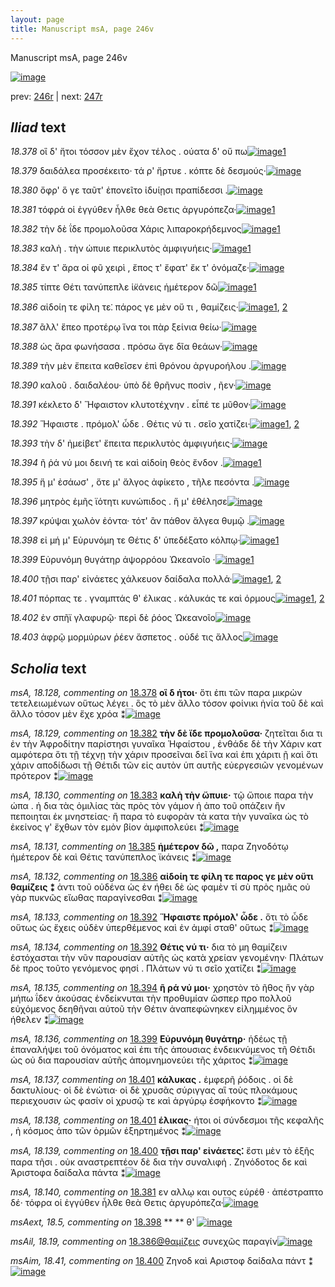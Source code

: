 ```yaml
---
layout: page
title: Manuscript msA, page 246v
---
```


Manuscript msA, page 246v

[![image](http://www.homermultitext.org/iipsrv?OBJ=IIP,1.0&FIF=/project/homer/pyramidal/deepzoom/hmt/vaimg/2017a/VA246VN_0748.tif&WID=100&CVT=JPEG)](http://www.homermultitext.org/ict2/?urn=urn:cite2:hmt:vaimg.2017a:VA246VN_0748)

prev:  [246r](../246r) | next:  [247r](../247r)

## *Iliad* text

*18.378* <a id="18.378"/> οἳ δ' ἤτοι τόσσον μὲν ἔχον τέλος . ούατα δ' οὔ πω[![image](http://www.homermultitext.org/iipsrv?OBJ=IIP,1.0&FIF=/project/homer/pyramidal/deepzoom/hmt/vaimg/2017a/VA246VN_0748.tif&RGN=0.477,0.2186,0.399,0.0301&WID=1000&CVT=JPEG)](http://www.homermultitext.org/ict2/?urn=urn:cite2:hmt:vaimg.2017a:VA246VN_0748@0.477,0.2186,0.399,0.0301)[1](#msA_18.128)

*18.379* <a id="18.379"/> δαιδάλεα προσέκειτο· τά ρ' ἤρτυε . κόπτε δὲ δεσμούς·[![image](http://www.homermultitext.org/iipsrv?OBJ=IIP,1.0&FIF=/project/homer/pyramidal/deepzoom/hmt/vaimg/2017a/VA246VN_0748.tif&RGN=0.473,0.2427,0.446,0.0293&WID=1000&CVT=JPEG)](http://www.homermultitext.org/ict2/?urn=urn:cite2:hmt:vaimg.2017a:VA246VN_0748@0.473,0.2427,0.446,0.0293)

*18.380* <a id="18.380"/> ὄφρ' ὅ γε ταῦτ' ἐπονεῖτο ἰδυίῃσι πραπίδεσσι .[![image](http://www.homermultitext.org/iipsrv?OBJ=IIP,1.0&FIF=/project/homer/pyramidal/deepzoom/hmt/vaimg/2017a/VA246VN_0748.tif&RGN=0.477,0.2682,0.375,0.0263&WID=1000&CVT=JPEG)](http://www.homermultitext.org/ict2/?urn=urn:cite2:hmt:vaimg.2017a:VA246VN_0748@0.477,0.2682,0.375,0.0263)

*18.381* <a id="18.381"/> τόφρά οἱ ἐγγύθεν ἦλθε θεὰ Θετις ἀργυρόπεζα·[![image](http://www.homermultitext.org/iipsrv?OBJ=IIP,1.0&FIF=/project/homer/pyramidal/deepzoom/hmt/vaimg/2017a/VA246VN_0748.tif&RGN=0.477,0.2682,0.375,0.0263&WID=1000&CVT=JPEG)](http://www.homermultitext.org/ict2/?urn=urn:cite2:hmt:vaimg.2017a:VA246VN_0748@0.477,0.2682,0.375,0.0263)[1](#msA_18.140)

*18.382* <a id="18.382"/> τὴν δὲ ΐδε προμολοῦσα Χάρις λιπαροκρήδεμνος[![image](http://www.homermultitext.org/iipsrv?OBJ=IIP,1.0&FIF=/project/homer/pyramidal/deepzoom/hmt/vaimg/2017a/VA246VN_0748.tif&RGN=0.479,0.2863,0.429,0.0248&WID=1000&CVT=JPEG)](http://www.homermultitext.org/ict2/?urn=urn:cite2:hmt:vaimg.2017a:VA246VN_0748@0.479,0.2863,0.429,0.0248)[1](#msA_18.129)

*18.383* <a id="18.383"/> καλὴ . τὴν ώπυιε περικλυτὸς ἀμφιγυήεις·[![image](http://www.homermultitext.org/iipsrv?OBJ=IIP,1.0&FIF=/project/homer/pyramidal/deepzoom/hmt/vaimg/2017a/VA246VN_0748.tif&RGN=0.482,0.3043,0.398,0.0248&WID=1000&CVT=JPEG)](http://www.homermultitext.org/ict2/?urn=urn:cite2:hmt:vaimg.2017a:VA246VN_0748@0.482,0.3043,0.398,0.0248)[1](#msA_18.130)

*18.384* <a id="18.384"/> ἔν τ' ἄρα οἱ φῦ χειρὶ , ἔπος τ' ἔφατ' ἔκ τ' ὀνόμαζε·[![image](http://www.homermultitext.org/iipsrv?OBJ=IIP,1.0&FIF=/project/homer/pyramidal/deepzoom/hmt/vaimg/2017a/VA246VN_0748.tif&RGN=0.476,0.3223,0.415,0.0278&WID=1000&CVT=JPEG)](http://www.homermultitext.org/ict2/?urn=urn:cite2:hmt:vaimg.2017a:VA246VN_0748@0.476,0.3223,0.415,0.0278)

*18.385* <a id="18.385"/> τίπτε Θέτι τανύπεπλε ἱ̈κάνεις ἡμέτερον δῶ[![image](http://www.homermultitext.org/iipsrv?OBJ=IIP,1.0&FIF=/project/homer/pyramidal/deepzoom/hmt/vaimg/2017a/VA246VN_0748.tif&RGN=0.477,0.3426,0.403,0.0263&WID=1000&CVT=JPEG)](http://www.homermultitext.org/ict2/?urn=urn:cite2:hmt:vaimg.2017a:VA246VN_0748@0.477,0.3426,0.403,0.0263)[1](#msA_18.131)

*18.386* <a id="18.386"/> αἰδοίη τε φίλη τε⁚ πάρος γε μὲν οὔ τι , θαμίζεις·[![image](http://www.homermultitext.org/iipsrv?OBJ=IIP,1.0&FIF=/project/homer/pyramidal/deepzoom/hmt/vaimg/2017a/VA246VN_0748.tif&RGN=0.478,0.3606,0.404,0.0278&WID=1000&CVT=JPEG)](http://www.homermultitext.org/ict2/?urn=urn:cite2:hmt:vaimg.2017a:VA246VN_0748@0.478,0.3606,0.404,0.0278)[1](#msAil_18.19), [2](#msA_18.132)

*18.387* <a id="18.387"/> ἂλλ' ἕπεο προτέρῳ ἵνα τοι πὰρ ξείνια θείω·[![image](http://www.homermultitext.org/iipsrv?OBJ=IIP,1.0&FIF=/project/homer/pyramidal/deepzoom/hmt/vaimg/2017a/VA246VN_0748.tif&RGN=0.474,0.3794,0.403,0.0293&WID=1000&CVT=JPEG)](http://www.homermultitext.org/ict2/?urn=urn:cite2:hmt:vaimg.2017a:VA246VN_0748@0.474,0.3794,0.403,0.0293)

*18.388* <a id="18.388"/> ὡς ἄρα φωνήσασα . πρόσω ἄγε δῖα θεάων·[![image](http://www.homermultitext.org/iipsrv?OBJ=IIP,1.0&FIF=/project/homer/pyramidal/deepzoom/hmt/vaimg/2017a/VA246VN_0748.tif&RGN=0.479,0.3989,0.385,0.0278&WID=1000&CVT=JPEG)](http://www.homermultitext.org/ict2/?urn=urn:cite2:hmt:vaimg.2017a:VA246VN_0748@0.479,0.3989,0.385,0.0278)

*18.389* <a id="18.389"/> τὴν μὲν ἔπειτα καθεῖσεν ἐπὶ θρόνου ἀργυροήλου .[![image](http://www.homermultitext.org/iipsrv?OBJ=IIP,1.0&FIF=/project/homer/pyramidal/deepzoom/hmt/vaimg/2017a/VA246VN_0748.tif&RGN=0.472,0.4185,0.44,0.0293&WID=1000&CVT=JPEG)](http://www.homermultitext.org/ict2/?urn=urn:cite2:hmt:vaimg.2017a:VA246VN_0748@0.472,0.4185,0.44,0.0293)

*18.390* <a id="18.390"/> καλοῦ . δαιδαλέου· ὑπὸ δὲ θρῆνυς ποσὶν , ῆεν·[![image](http://www.homermultitext.org/iipsrv?OBJ=IIP,1.0&FIF=/project/homer/pyramidal/deepzoom/hmt/vaimg/2017a/VA246VN_0748.tif&RGN=0.477,0.438,0.399,0.0263&WID=1000&CVT=JPEG)](http://www.homermultitext.org/ict2/?urn=urn:cite2:hmt:vaimg.2017a:VA246VN_0748@0.477,0.438,0.399,0.0263)

*18.391* <a id="18.391"/> κέκλετο δ' Ἥφαιστον κλυτοτέχνην . εἶπέ τε μῦθον·[![image](http://www.homermultitext.org/iipsrv?OBJ=IIP,1.0&FIF=/project/homer/pyramidal/deepzoom/hmt/vaimg/2017a/VA246VN_0748.tif&RGN=0.483,0.4545,0.415,0.0293&WID=1000&CVT=JPEG)](http://www.homermultitext.org/ict2/?urn=urn:cite2:hmt:vaimg.2017a:VA246VN_0748@0.483,0.4545,0.415,0.0293)

*18.392* <a id="18.392"/> Ἥφαιστε . πρόμολ' ὧδε . Θέτις νύ τι . σεῖο χατίζει·[![image](http://www.homermultitext.org/iipsrv?OBJ=IIP,1.0&FIF=/project/homer/pyramidal/deepzoom/hmt/vaimg/2017a/VA246VN_0748.tif&RGN=0.482,0.4763,0.408,0.0263&WID=1000&CVT=JPEG)](http://www.homermultitext.org/ict2/?urn=urn:cite2:hmt:vaimg.2017a:VA246VN_0748@0.482,0.4763,0.408,0.0263)[1](#msA_18.133), [2](#msA_18.134)

*18.393* <a id="18.393"/> τὴν δ' ἠμείβετ' ἔπειτα περικλυτὸς ἀμφιγυήεις·[![image](http://www.homermultitext.org/iipsrv?OBJ=IIP,1.0&FIF=/project/homer/pyramidal/deepzoom/hmt/vaimg/2017a/VA246VN_0748.tif&RGN=0.475,0.4944,0.426,0.0263&WID=1000&CVT=JPEG)](http://www.homermultitext.org/ict2/?urn=urn:cite2:hmt:vaimg.2017a:VA246VN_0748@0.475,0.4944,0.426,0.0263)

*18.394* <a id="18.394"/> ῆ ῥά νύ μοι δεινή τε καὶ αἰδοίη θεὸς ἔνδον .[![image](http://www.homermultitext.org/iipsrv?OBJ=IIP,1.0&FIF=/project/homer/pyramidal/deepzoom/hmt/vaimg/2017a/VA246VN_0748.tif&RGN=0.483,0.5131,0.372,0.0263&WID=1000&CVT=JPEG)](http://www.homermultitext.org/ict2/?urn=urn:cite2:hmt:vaimg.2017a:VA246VN_0748@0.483,0.5131,0.372,0.0263)[1](#msA_18.135)

*18.395* <a id="18.395"/> ἥ μ' ἐσάωσ' , ὅτε μ' ἄλγος ἀφίκετο , τῆλε πεσόντα .[![image](http://www.homermultitext.org/iipsrv?OBJ=IIP,1.0&FIF=/project/homer/pyramidal/deepzoom/hmt/vaimg/2017a/VA246VN_0748.tif&RGN=0.479,0.5282,0.415,0.0316&WID=1000&CVT=JPEG)](http://www.homermultitext.org/ict2/?urn=urn:cite2:hmt:vaimg.2017a:VA246VN_0748@0.479,0.5282,0.415,0.0316)

*18.396* <a id="18.396"/> μητρὸς ἐμῆς ϊότητι κυνώπιδος . ἥ μ' ἐθέλησε[![image](http://www.homermultitext.org/iipsrv?OBJ=IIP,1.0&FIF=/project/homer/pyramidal/deepzoom/hmt/vaimg/2017a/VA246VN_0748.tif&RGN=0.48,0.5485,0.422,0.027&WID=1000&CVT=JPEG)](http://www.homermultitext.org/ict2/?urn=urn:cite2:hmt:vaimg.2017a:VA246VN_0748@0.48,0.5485,0.422,0.027)

*18.397* <a id="18.397"/> κρύψαι χωλὸν ἐόντα· τότ' ἂν πάθον ἄλγεα θυμῷ .[![image](http://www.homermultitext.org/iipsrv?OBJ=IIP,1.0&FIF=/project/homer/pyramidal/deepzoom/hmt/vaimg/2017a/VA246VN_0748.tif&RGN=0.485,0.568,0.422,0.0285&WID=1000&CVT=JPEG)](http://www.homermultitext.org/ict2/?urn=urn:cite2:hmt:vaimg.2017a:VA246VN_0748@0.485,0.568,0.422,0.0285)

*18.398* <a id="18.398"/> εἰ μή μ' Εὐρυνόμη τε Θέτις δ' ὑπεδέξατο κόλπῳ·[![image](http://www.homermultitext.org/iipsrv?OBJ=IIP,1.0&FIF=/project/homer/pyramidal/deepzoom/hmt/vaimg/2017a/VA246VN_0748.tif&RGN=0.48,0.5808,0.427,0.0353&WID=1000&CVT=JPEG)](http://www.homermultitext.org/ict2/?urn=urn:cite2:hmt:vaimg.2017a:VA246VN_0748@0.48,0.5808,0.427,0.0353)[1](#msAext_18.5)

*18.399* <a id="18.399"/> Εὐρυνόμη θυγάτηρ ἀψορρόου Ὠκεανοῖο ·[![image](http://www.homermultitext.org/iipsrv?OBJ=IIP,1.0&FIF=/project/homer/pyramidal/deepzoom/hmt/vaimg/2017a/VA246VN_0748.tif&RGN=0.48,0.6048,0.373,0.0293&WID=1000&CVT=JPEG)](http://www.homermultitext.org/ict2/?urn=urn:cite2:hmt:vaimg.2017a:VA246VN_0748@0.48,0.6048,0.373,0.0293)[1](#msA_18.136)

*18.400* <a id="18.400"/> τῇσι παρ' εἱνάετες χάλκευον δαίδαλα πολλά·[![image](http://www.homermultitext.org/iipsrv?OBJ=IIP,1.0&FIF=/project/homer/pyramidal/deepzoom/hmt/vaimg/2017a/VA246VN_0748.tif&RGN=0.48,0.6236,0.42,0.027&WID=1000&CVT=JPEG)](http://www.homermultitext.org/ict2/?urn=urn:cite2:hmt:vaimg.2017a:VA246VN_0748@0.48,0.6236,0.42,0.027)[1](#msAim_18.41), [2](#msA_18.139)

*18.401* <a id="18.401"/> πόρπας τε . γναμπτάς θ' έλικας . κάλυκάς τε καὶ όρμους[![image](http://www.homermultitext.org/iipsrv?OBJ=IIP,1.0&FIF=/project/homer/pyramidal/deepzoom/hmt/vaimg/2017a/VA246VN_0748.tif&RGN=0.481,0.6394,0.428,0.0331&WID=1000&CVT=JPEG)](http://www.homermultitext.org/ict2/?urn=urn:cite2:hmt:vaimg.2017a:VA246VN_0748@0.481,0.6394,0.428,0.0331)[1](#msA_18.137), [2](#msA_18.138)

*18.402* <a id="18.402"/> ἐν σπῆϊ γλαφυρῷ· περὶ δὲ ῥόος Ὠκεανοῖο[![image](http://www.homermultitext.org/iipsrv?OBJ=IIP,1.0&FIF=/project/homer/pyramidal/deepzoom/hmt/vaimg/2017a/VA246VN_0748.tif&RGN=0.484,0.6619,0.379,0.0263&WID=1000&CVT=JPEG)](http://www.homermultitext.org/ict2/?urn=urn:cite2:hmt:vaimg.2017a:VA246VN_0748@0.484,0.6619,0.379,0.0263)

*18.403* <a id="18.403"/> ἀφρῷ μορμύρων ῥέεν ἄσπετος . οὐδέ τις ἄλλος[![image](http://www.homermultitext.org/iipsrv?OBJ=IIP,1.0&FIF=/project/homer/pyramidal/deepzoom/hmt/vaimg/2017a/VA246VN_0748.tif&RGN=0.482,0.6762,0.419,0.0376&WID=1000&CVT=JPEG)](http://www.homermultitext.org/ict2/?urn=urn:cite2:hmt:vaimg.2017a:VA246VN_0748@0.482,0.6762,0.419,0.0376)

## *Scholia* text

*msA, 18.128, commenting on* [18.378](#18.378)  <a id="msA_18.128"/> **οἳ δ ήτοι·** ὅτι ἐπι τῶν παρα μικρὼν τετελειωμένων οὕτως λέγει . ὃς τὸ μὲν ἄλλο τόσον φοίνικι ἠνία τοῦ δὲ καὶ ἄλλο τόσον μὲν ἔχε χρόα ⁑[![image](http://www.homermultitext.org/iipsrv?OBJ=IIP,1.0&FIF=/project/homer/pyramidal/deepzoom/hmt/vaimg/2017a/VA246VN_0748.tif&RGN=0.235,0.2231,0.218,0.0624&WID=1000&CVT=JPEG)](http://www.homermultitext.org/ict2/?urn=urn:cite2:hmt:vaimg.2017a:VA246VN_0748@0.235,0.2231,0.218,0.0624)

*msA, 18.129, commenting on* [18.382](#18.382)  <a id="msA_18.129"/> **τὴν δὲ ἴδε προμολοῦσα·** ζητεῖται δια τι ἐν τὴν Ἀφροδίτην παρίστησι γυναῖκα Ἡφαίστου , ἐνθάδε δὲ τὴν Χάριν κατ αμφότερα ὅτι τῇ τέχνῃ τὴν χάριν προσεῖναι δεῖ ἵνα καὶ ἐπι χάριτι ῇ καὶ ὅτι χάριν αποδίδωσι τῇ Θέτιδι τῶν εἰς αυτὸν ὑπ αυτῆς εὐεργεσιῶν γενομένων πρότερον ⁑[![image](http://www.homermultitext.org/iipsrv?OBJ=IIP,1.0&FIF=/project/homer/pyramidal/deepzoom/hmt/vaimg/2017a/VA246VN_0748.tif&RGN=0.246,0.272,0.206,0.0962&WID=1000&CVT=JPEG)](http://www.homermultitext.org/ict2/?urn=urn:cite2:hmt:vaimg.2017a:VA246VN_0748@0.246,0.272,0.206,0.0962)

*msA, 18.130, commenting on* [18.383](#18.383)  <a id="msA_18.130"/> **καλὴ τὴν ὤπυιε·** τῷ ὤποιε παρα τὴν ώπα . ἠ δια τὰς ὁμιλίας τὰς πρὸς τὸν γάμον ἠ ἀπο τοῦ οπάζειν ἣν πεποιηται ἐκ μνηστείας· ἢ παρα τὸ ευφορὰν τὰ κατα τὴν γυναῖκα ὡς τὸ ἐκείνος γ' ἔχθων τὸν εμὸν βίον ἀμφιπολεύει ⁑[![image](http://www.homermultitext.org/iipsrv?OBJ=IIP,1.0&FIF=/project/homer/pyramidal/deepzoom/hmt/vaimg/2017a/VA246VN_0748.tif&RGN=0.222,0.3569,0.254,0.0721&WID=1000&CVT=JPEG)](http://www.homermultitext.org/ict2/?urn=urn:cite2:hmt:vaimg.2017a:VA246VN_0748@0.222,0.3569,0.254,0.0721)

*msA, 18.131, commenting on* [18.385](#18.385)  <a id="msA_18.131"/> **ἡμέτερον δῶ ,** παρα Ζηνοδότῳ ἡμέτερον δὲ καὶ Θέτις τανύπεπλος ϊκάνεις ⁑[![image](http://www.homermultitext.org/iipsrv?OBJ=IIP,1.0&FIF=/project/homer/pyramidal/deepzoom/hmt/vaimg/2017a/VA246VN_0748.tif&RGN=0.244,0.423,0.224,0.0338&WID=1000&CVT=JPEG)](http://www.homermultitext.org/ict2/?urn=urn:cite2:hmt:vaimg.2017a:VA246VN_0748@0.244,0.423,0.224,0.0338)

*msA, 18.132, commenting on* [18.386](#18.386)  <a id="msA_18.132"/> **αἰδοίη τε φίλη τε παρος γε μὲν οὔτι θαμίζεις ⁑** ἀντι τοῦ οὐδένα ὡς ἐν ήθει δὲ ὡς φαμὲν τί σὺ πρὸς ημᾶς οὐ γὰρ πυκνῶς εἴωθας παραγίνεσθαι ⁑[![image](http://www.homermultitext.org/iipsrv?OBJ=IIP,1.0&FIF=/project/homer/pyramidal/deepzoom/hmt/vaimg/2017a/VA246VN_0748.tif&RGN=0.233,0.4485,0.232,0.0511&WID=1000&CVT=JPEG)](http://www.homermultitext.org/ict2/?urn=urn:cite2:hmt:vaimg.2017a:VA246VN_0748@0.233,0.4485,0.232,0.0511)

*msA, 18.133, commenting on* [18.392](#18.392)  <a id="msA_18.133"/> **Ἥφαιστε πρόμολ' ὦδε .** ὅτι τὸ ὦδε οὕτως ὡς ἔχεις οὐδὲν ὑπερθέμενος καὶ ἐν ἀμφί σταθ' οὕτως ⁑[![image](http://www.homermultitext.org/iipsrv?OBJ=IIP,1.0&FIF=/project/homer/pyramidal/deepzoom/hmt/vaimg/2017a/VA246VN_0748.tif&RGN=0.247,0.4906,0.217,0.0458&WID=1000&CVT=JPEG)](http://www.homermultitext.org/ict2/?urn=urn:cite2:hmt:vaimg.2017a:VA246VN_0748@0.247,0.4906,0.217,0.0458)

*msA, 18.134, commenting on* [18.392](#18.392)  <a id="msA_18.134"/> **Θέτις νύ τι·** δια τὸ μη θαμίζειν ἐστόχασται τὴν νῦν παρουσίαν αὐτῆς ὡς κατὰ χρείαν γενομένην· Πλάτων δὲ προς τοῦτο γενόμενος φησί . Πλάτων νύ τι σεῖο χατίζει ⁑[![image](http://www.homermultitext.org/iipsrv?OBJ=IIP,1.0&FIF=/project/homer/pyramidal/deepzoom/hmt/vaimg/2017a/VA246VN_0748.tif&RGN=0.253,0.5267,0.214,0.0699&WID=1000&CVT=JPEG)](http://www.homermultitext.org/ict2/?urn=urn:cite2:hmt:vaimg.2017a:VA246VN_0748@0.253,0.5267,0.214,0.0699)

*msA, 18.135, commenting on* [18.394](#18.394)  <a id="msA_18.135"/> **ῆ ρά νύ μοι·** χρηστὸν τὸ ῆθος ἣν γὰρ μήπω ΐδεν ἀκούσας ἐνδείκνυται τὴν προθυμίαν ὥσπερ προ πολλοῦ εὐχόμενος δεηθῆναι αὐτοῦ τὴν Θέτιν ἀναπεφώνηκεν εἰλημμένος ὃν ήθελεν ⁑[![image](http://www.homermultitext.org/iipsrv?OBJ=IIP,1.0&FIF=/project/homer/pyramidal/deepzoom/hmt/vaimg/2017a/VA246VN_0748.tif&RGN=0.25,0.5733,0.216,0.0699&WID=1000&CVT=JPEG)](http://www.homermultitext.org/ict2/?urn=urn:cite2:hmt:vaimg.2017a:VA246VN_0748@0.25,0.5733,0.216,0.0699)

*msA, 18.136, commenting on* [18.399](#18.399)  <a id="msA_18.136"/> **Εὐρυνόμη θυγάτηρ·** ἡδέως τῇ ἐπαναλήψει τοῦ ὀνόματος καὶ ἐπι τῆς ἀπουσιας ἐνδεικνύμενος τῆ Θέτιδι ὡς οὐ δια παρουσίαν αὐτῆς ἀπομνημονεύει τῆς χάριτος ⁑[![image](http://www.homermultitext.org/iipsrv?OBJ=IIP,1.0&FIF=/project/homer/pyramidal/deepzoom/hmt/vaimg/2017a/VA246VN_0748.tif&RGN=0.254,0.6334,0.211,0.0669&WID=1000&CVT=JPEG)](http://www.homermultitext.org/ict2/?urn=urn:cite2:hmt:vaimg.2017a:VA246VN_0748@0.254,0.6334,0.211,0.0669)

*msA, 18.137, commenting on* [18.401](#18.401)  <a id="msA_18.137"/> **κάλυκας .** ἐμφερῆ ῥόδοις . οἱ δὲ δακτυλίους· οἱ δὲ ἐνώτια· οἱ δὲ χρυσᾶς σύριγγας αἳ τοὺς πλοκάμους περιεχουσιν ὡς φασίν οἱ χρυσῷ τε καὶ ἀργύρῳ ἐσφήκοντο ⁑[![image](http://www.homermultitext.org/iipsrv?OBJ=IIP,1.0&FIF=/project/homer/pyramidal/deepzoom/hmt/vaimg/2017a/VA246VN_0748.tif&RGN=0.256,0.6867,0.226,0.0563&WID=1000&CVT=JPEG)](http://www.homermultitext.org/ict2/?urn=urn:cite2:hmt:vaimg.2017a:VA246VN_0748@0.256,0.6867,0.226,0.0563)

*msA, 18.138, commenting on* [18.401](#18.401)  <a id="msA_18.138"/> **έλικας·** ήτοι οἱ σύνδεσμοι τῆς κεφαλῆς , ἠ κόσμος ἀπο τῶν ὁρμῶν ἐξηρτημένος ⁑[![image](http://www.homermultitext.org/iipsrv?OBJ=IIP,1.0&FIF=/project/homer/pyramidal/deepzoom/hmt/vaimg/2017a/VA246VN_0748.tif&RGN=0.482,0.7175,0.41,0.0248&WID=1000&CVT=JPEG)](http://www.homermultitext.org/ict2/?urn=urn:cite2:hmt:vaimg.2017a:VA246VN_0748@0.482,0.7175,0.41,0.0248)

*msA, 18.139, commenting on* [18.400](#18.400)  <a id="msA_18.139"/> **τῇσι παρ' εἰνάετες⁚** ἔστι μὲν τὸ ἑξῆς παρα τῆσι . οὐκ αναστρεπτέον δὲ δια τὴν συναλιφή . Ζηνόδοτος δε καὶ Ἀριστοφα δαίδαλα πάντα ⁑[![image](http://www.homermultitext.org/iipsrv?OBJ=IIP,1.0&FIF=/project/homer/pyramidal/deepzoom/hmt/vaimg/2017a/VA246VN_0748.tif&RGN=0.254,0.7288,0.636,0.0443&WID=1000&CVT=JPEG)](http://www.homermultitext.org/ict2/?urn=urn:cite2:hmt:vaimg.2017a:VA246VN_0748@0.254,0.7288,0.636,0.0443)

*msA, 18.140, commenting on* [18.381](#18.381)  <a id="msA_18.140"/> εν αλλῳ και ουτος εὑρέθ · ἀπέστραπτο δέ· τόφρα οἱ ἐγγύθεν ἦλθε θεὰ Θετις ἀργυρόπεζα·[![image](http://www.homermultitext.org/iipsrv?OBJ=IIP,1.0&FIF=/project/homer/pyramidal/deepzoom/hmt/vaimg/2017a/VA246VN_0748.tif&RGN=0.404,0.1195,0.425,0.0331&WID=1000&CVT=JPEG)](http://www.homermultitext.org/ict2/?urn=urn:cite2:hmt:vaimg.2017a:VA246VN_0748@0.404,0.1195,0.425,0.0331)

*msAext, 18.5, commenting on* [18.398](#18.398)  <a id="msAext_18.5"/> **					 				** 					 θ' 				[![image](http://www.homermultitext.org/iipsrv?OBJ=IIP,1.0&FIF=/project/homer/pyramidal/deepzoom/hmt/vaimg/2017a/VA246VN_0748.tif&RGN=0.163,0.5905,0.018,0.0173&WID=1000&CVT=JPEG)](http://www.homermultitext.org/ict2/?urn=urn:cite2:hmt:vaimg.2017a:VA246VN_0748@0.163,0.5905,0.018,0.0173)

*msAil, 18.19, commenting on* [18.386@θαμίζεις](#18.386@θαμίζεις)  <a id="msAil_18.19"/> συνεχῶς παραγίν[![image](http://www.homermultitext.org/iipsrv?OBJ=IIP,1.0&FIF=/project/homer/pyramidal/deepzoom/hmt/vaimg/2017a/VA246VN_0748.tif&RGN=0.815,0.3599,0.081,0.0158&WID=1000&CVT=JPEG)](http://www.homermultitext.org/ict2/?urn=urn:cite2:hmt:vaimg.2017a:VA246VN_0748@0.815,0.3599,0.081,0.0158)

*msAim, 18.41, commenting on* [18.400](#18.400)  <a id="msAim_18.41"/> Ζηνοδ καὶ Αριστοφ δαίδαλα πάντ ⁑[![image](http://www.homermultitext.org/iipsrv?OBJ=IIP,1.0&FIF=/project/homer/pyramidal/deepzoom/hmt/vaimg/2017a/VA246VN_0748.tif&RGN=0.447,0.6273,0.044,0.0586&WID=1000&CVT=JPEG)](http://www.homermultitext.org/ict2/?urn=urn:cite2:hmt:vaimg.2017a:VA246VN_0748@0.447,0.6273,0.044,0.0586)